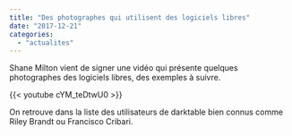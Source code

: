 ```yaml
---
title: "Des photographes qui utilisent des logiciels libres"
date: "2017-12-21"
categories: 
  - "actualites"
---
```


Shane Milton vient de signer une vidéo qui présente quelques photographes des logiciels libres, des exemples à suivre.

{{< youtube cYM_teDtwU0 >}}

On retrouve dans la liste des utilisateurs de darktable bien connus comme Riley Brandt ou Francisco Cribari.
